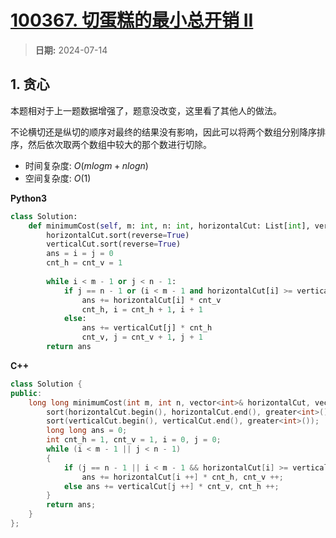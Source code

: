 # [100367. 切蛋糕的最小总开销 II](https://leetcode.cn/problems/minimum-cost-for-cutting-cake-ii/description/)

> **日期:** 2024-07-14

## 1. 贪心

本题相对于上一题数据增强了，题意没改变，这里看了其他人的做法。

不论横切还是纵切的顺序对最终的结果没有影响，因此可以将两个数组分别降序排序，然后依次取两个数组中较大的那个数进行切除。

- 时间复杂度: $O(mlogm + nlogn)$
- 空间复杂度: $O(1)$

**Python3**

```python
class Solution:
    def minimumCost(self, m: int, n: int, horizontalCut: List[int], verticalCut: List[int]) -> int:
        horizontalCut.sort(reverse=True)
        verticalCut.sort(reverse=True)
        ans = i = j = 0
        cnt_h = cnt_v = 1
        
        while i < m - 1 or j < n - 1:
            if j == n - 1 or (i < m - 1 and horizontalCut[i] >= verticalCut[j]):
                ans += horizontalCut[i] * cnt_v
                cnt_h, i = cnt_h + 1, i + 1
            else:
                ans += verticalCut[j] * cnt_h
                cnt_v, j = cnt_v + 1, j + 1
        return ans
```

**C++**

```C++
class Solution {
public:
    long long minimumCost(int m, int n, vector<int>& horizontalCut, vector<int>& verticalCut) {
        sort(horizontalCut.begin(), horizontalCut.end(), greater<int>());
        sort(verticalCut.begin(), verticalCut.end(), greater<int>());
        long long ans = 0;
        int cnt_h = 1, cnt_v = 1, i = 0, j = 0;
        while (i < m - 1 || j < n - 1)
        {
            if (j == n - 1 || i < m - 1 && horizontalCut[i] >= verticalCut[j])
                ans += horizontalCut[i ++] * cnt_h, cnt_v ++;
            else ans += verticalCut[j ++] * cnt_v, cnt_h ++;
        }
        return ans;
    }
};
```